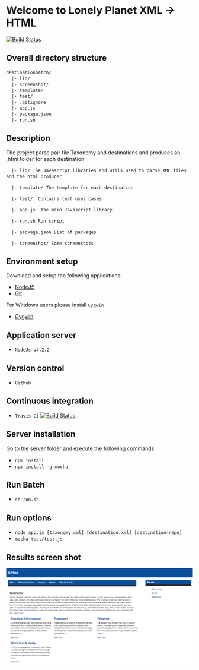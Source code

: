 # Welcome to Lonely Planet XML -> HTML

[![Build Status](https://api.travis-ci.org/kbouzidi/destinationbatch.svg?branch=master)](https://travis-ci.org/kbouzidi/destinationbatch/branches)


## Overall directory structure
```
destinationbatch/
  |- lib/
  |- screenshot/
  |- template/
  |- test/
  |- .gitignore
  |- app.js
  |- package.json
  |- run.sh
```

## Description 
The project parse pair file Taxonomy and destinations and produces an .html folder for each destination 

```
  |- lib/ The Javascript libraries and utils used to parse XML files and the html producer
```

```
  |- template/ The template for each destination
```

```
  |- test/  Contains test uses cases
```

```
  |- app.js  The main Javascript library
```

```
  |- run.sh Run script
```

```
  |- package.json List of packages
```

```
  |- screenshot/ Some screenshots
```

## Environment setup
Download and setup the following applications:

- [NodeJS](https://nodejs.org/)  
- [Git](http://git-scm.com/) 

For Windows users please install `Cygwin`

- [Cygwin](https://www.cygwin.com/)


## Application server
 - `NodeJs v4.2.2`

## Version control
 - `Github`

## Continuous integration
 - `Travis-Ci` [![Build Status](https://api.travis-ci.org/kbouzidi/destinationbatch.svg?branch=master)](https://travis-ci.org/kbouzidi/destinationbatch/branches)

## Server installation 
Go to the server folder and execute the following commands

- `npm install`
- `npm install -g mocha`

## Run Batch
 - `sh run.sh`

## Run options
  - `node app.js [taxonomy.xml] [destination.xml] [destination-repo]`
  - `mocha test/test.js`
 
## Results screen shot
![alt tag](https://github.com/kbouzidi/destinationbatch/blob/develop/screenshot/Example.png)

